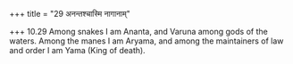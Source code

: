 +++
title = "29 अनन्तश्चास्मि नागानाम्"

+++
10.29 Among snakes I am Ananta, and Varuna among gods of the waters.
Among the manes I am Aryama, and among the maintainers of law and order
I am Yama (King of death).
